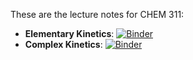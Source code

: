 These are the lecture notes for CHEM 311:
* **Elementary Kinetics**: [![Binder](https://mybinder.org/badge_logo.svg)](https://mybinder.org/v2/gh/alenaizan/CHEM_311/HEAD?urlpath=%2Ftree%2Felementary_kinetics%2Flecture_notes.ipynb)
* **Complex Kinetics**: [![Binder](https://mybinder.org/badge_logo.svg)](https://mybinder.org/v2/gh/alenaizan/CHEM_311/HEAD?urlpath=%2Ftree%2Fcomplex_kinetics%2Flecture_notes.ipynb)
